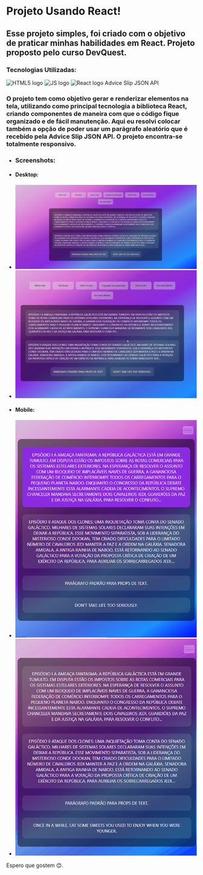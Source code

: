 <h1>Projeto Usando React!</h1>

<h2>Esse projeto simples, foi criado com o objetivo de praticar minhas habilidades em React. Projeto proposto pelo curso DevQuest.</h2>


<h3>Tecnologias Utilizadas:</h3>
<span><img src="https://cdn.jsdelivr.net/gh/devicons/devicon/icons/html5/html5-original-wordmark.svg" alt="HTML5 logo" width="40px"/></span>
<span><link src="https://cdn.jsdelivr.net/gh/devicons/devicon/icons/css3/css3-original-wordmark.svg" alt="CSS3 Logo" width="40px"/></span>
<span><img src="https://cdn.jsdelivr.net/gh/devicons/devicon/icons/javascript/javascript-original.svg" alt="JS logo" width="40px"/></span>
<span><img src="https://cdn.jsdelivr.net/gh/devicons/devicon/icons/react/react-original-wordmark.svg" alt="React logo" width="40px"/></span>
<span>Advice Slip JSON API</span>


<h3>O projeto tem como objetivo gerar e renderizar elementos na tela, utilizando como principal tecnologia a biblioteca React, criando componentes de maneira com que o código fique organizado e de fácil manutenção. Aqui eu resolvi colocar também a opção de poder usar um parágrafo aleatório que é recebido pela Advice Slip JSON API. O projeto encontra-se totalmente responsivo.</h3>

<ul>
    <li><h3>Screenshots:</h3></li>
    <li><h4>Desktop:</h4></li>
    <li><img src="./public/screenshots/desktop-1.png" alt="Desktop screensshot"></li>
    <li><img src="./public/screenshots/desktop-animation.gif" alt="Desktop Gif"></li>
    <li><h4>Mobile:</h4></li>
    <li><img src="./public/screenshots/mobile.png" alt="Mobile screensshot"></li>
    <li><img src="./public/screenshots/mobile-animation.gif" alt="Mobile Gif"></li>
</ul>

<span>Espero que gostem 😊.</span>